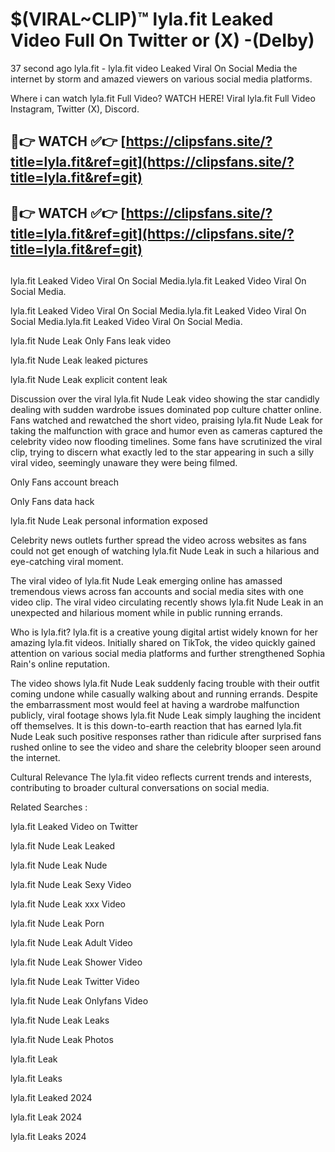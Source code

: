 # $(VIRAL~CLIP)™ lyla.fit Leaked Video Full On Twitter or (X) -(DeIby)
37 second ago lyla.fit - lyla.fit video Leaked Viral On Social Media the internet by storm and amazed viewers on various social media platforms.

Where i can watch lyla.fit Full Video? WATCH HERE! Viral lyla.fit Full Video Instagram, Twitter (X), Discord.

## 🔴👉 WATCH ✅👉 [https://clipsfans.site/?title=lyla.fit&ref=git](https://clipsfans.site/?title=lyla.fit&ref=git)
## 🔴👉 WATCH ✅👉 [https://clipsfans.site/?title=lyla.fit&ref=git](https://clipsfans.site/?title=lyla.fit&ref=git)
##
lyla.fit Leaked Video Viral On Social Media.lyla.fit Leaked Video Viral On Social Media.

lyla.fit Leaked Video Viral On Social Media.lyla.fit Leaked Video Viral On Social Media.lyla.fit Leaked Video Viral On Social Media.

lyla.fit Nude Leak Only Fans leak video

lyla.fit Nude Leak leaked pictures

lyla.fit Nude Leak explicit content leak

Discussion over the viral lyla.fit Nude Leak video showing the star candidly dealing with sudden wardrobe issues dominated pop culture chatter online. Fans watched and rewatched the short video, praising lyla.fit Nude Leak for taking the malfunction with grace and humor even as cameras captured the celebrity video now flooding timelines. Some fans have scrutinized the viral clip, trying to discern what exactly led to the star appearing in such a silly viral video, seemingly unaware they were being filmed.


Only Fans account breach

Only Fans data hack

lyla.fit Nude Leak personal information exposed

Celebrity news outlets further spread the video across websites as fans could not get enough of watching lyla.fit Nude Leak in such a hilarious and eye-catching viral moment.


The viral video of lyla.fit Nude Leak emerging online has amassed tremendous views across fan accounts and social media sites with one video clip. The viral video circulating recently shows lyla.fit Nude Leak in an unexpected and hilarious moment while in public running errands.


Who is lyla.fit? lyla.fit is a creative young digital artist widely known for her amazing lyla.fit videos. Initially shared on TikTok, the video quickly gained attention on various social media platforms and further strengthened Sophia Rain's online reputation.

The video shows lyla.fit Nude Leak suddenly facing trouble with their outfit coming undone while casually walking about and running errands. Despite the embarrassment most would feel at having a wardrobe malfunction publicly, viral footage shows lyla.fit Nude Leak simply laughing the incident off themselves. It is this down-to-earth reaction that has earned lyla.fit Nude Leak such positive responses rather than ridicule after surprised fans rushed online to see the video and share the celebrity blooper seen around the internet.

Cultural Relevance The lyla.fit video reflects current trends and interests, contributing to broader cultural conversations on social media.

Related Searches :

lyla.fit Leaked Video on Twitter

lyla.fit Nude Leak Leaked

lyla.fit Nude Leak Nude

lyla.fit Nude Leak Sexy Video

lyla.fit Nude Leak xxx Video

lyla.fit Nude Leak Porn

lyla.fit Nude Leak Adult Video

lyla.fit Nude Leak Shower Video

lyla.fit Nude Leak Twitter Video

lyla.fit Nude Leak Onlyfans Video

lyla.fit Nude Leak Leaks

lyla.fit Nude Leak Photos

lyla.fit Leak

lyla.fit Leaks

lyla.fit Leaked 2024

lyla.fit Leak 2024

lyla.fit Leaks 2024
